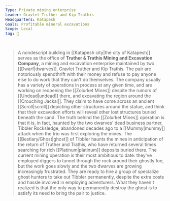 ```yaml
---
Type: Private mining enterprise
Leader: Gravlet Truther and Kip Trathis
Headquarters: Katapesh
Goals: Profitable mineral excavations
Scope: Local
tag: 👥

---
```


> A nondescript building in [[Katapesh city|the city of Katapesh]] serves as the office of **Truther & Trathis Mining and Excavation Company**, a mining and excavation enterprise maintained by two [[Dwarf|dwarves]], Gravlet Truther and Kip Trathis. The pair are notoriously spendthrift with their money and refuse to pay anyone else to do work that they can't do themselves.
> The company usually has a variety of operations in process at any given time, and are working on reopening the [[Zolurket Mines]] despite the rumors of [[Undead|undead]] there, and excavating the region around the [[Crouching Jackal]]. They claim to have come across an ancient [[Scroll|scroll]] depicting other structures around the statue, and think that their excavation efforts will reveal other lost structures buried beneath the sand.
> The truth behind the [[Zolurket Mines]] operation is that it is, in fact, haunted by the two dwarves' dead business partner, Tibbler Rocksledge, abandoned decades ago to a [[Mummy|mummy]] attack when the trio was first exploring the mines. The [[Bestiary/Ghost|ghost]] of Tibbler haunts the mines in anticipation of the return of Truther and Trathis, who have returned several times searching for rich [[Platinum|platinum]] deposits buried there.
> The current mining operation is their most ambitious to date: they've employed diggers to tunnel through the rock around their ghostly foe, but the work goes slowly and the two dwarves are growing increasingly frustrated. They are ready to hire a group of specialize ghost hunters to take out Tibbler permanently, despite the extra costs and hassle involved in employing adventurers. What they haven't realized is that the only way to permanently destroy the ghost is to satisfy its need to bring the pair to justice.







